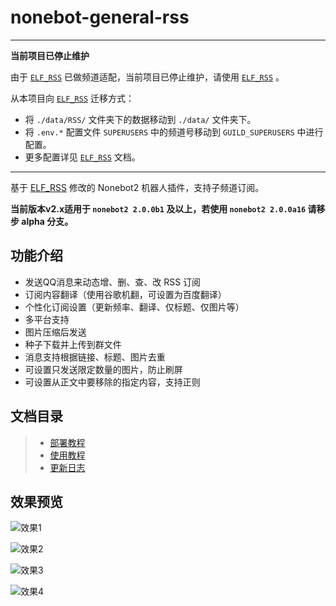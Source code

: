 # nonebot-general-rss

---

**当前项目已停止维护**

由于 [`ELF_RSS`](https://github.com/Quan666/ELF_RSS) 已做频道适配，当前项目已停止维护，请使用 [`ELF_RSS`](https://github.com/Quan666/ELF_RSS) 。

从本项目向 [`ELF_RSS`](https://github.com/Quan666/ELF_RSS) 迁移方式：

- 将 `./data/RSS/` 文件夹下的数据移动到 `./data/` 文件夹下。
- 将 `.env.*` 配置文件 `SUPERUSERS` 中的频道号移动到 `GUILD_SUPERUSERS` 中进行配置。
- 更多配置详见 [`ELF_RSS`](https://github.com/Quan666/ELF_RSS) 文档。

---

基于 [ELF_RSS](https://github.com/Quan666/ELF_RSS) 修改的 Nonebot2 机器人插件，支持子频道订阅。

**当前版本v2.x适用于 `nonebot2 2.0.0b1` 及以上，若使用 `nonebot2 2.0.0a16` 请移步 alpha 分支。**

## 功能介绍

* 发送QQ消息来动态增、删、查、改 RSS 订阅
* 订阅内容翻译（使用谷歌机翻，可设置为百度翻译）
* 个性化订阅设置（更新频率、翻译、仅标题、仅图片等）
* 多平台支持
* 图片压缩后发送
* 种子下载并上传到群文件
* 消息支持根据链接、标题、图片去重
* 可设置只发送限定数量的图片，防止刷屏
* 可设置从正文中要移除的指定内容，支持正则

## 文档目录

> * [部署教程](docs/部署教程.md)
> * [使用教程](docs/使用教程.md)
> * [更新日志](docs/更新日志.md)

## 效果预览

![效果1](https://cdn.jsdelivr.net/gh/mobyw/images@main/Screenshots/Screenshot_2.jpg)

![效果2](https://cdn.jsdelivr.net/gh/mobyw/images@main/Screenshots/Screenshot_3.jpg)

![效果3](https://cdn.jsdelivr.net/gh/mobyw/images@main/Screenshots/Screenshot_4.jpg)

![效果4](https://cdn.jsdelivr.net/gh/mobyw/images@main/Screenshots/Screenshot_5.jpg)
